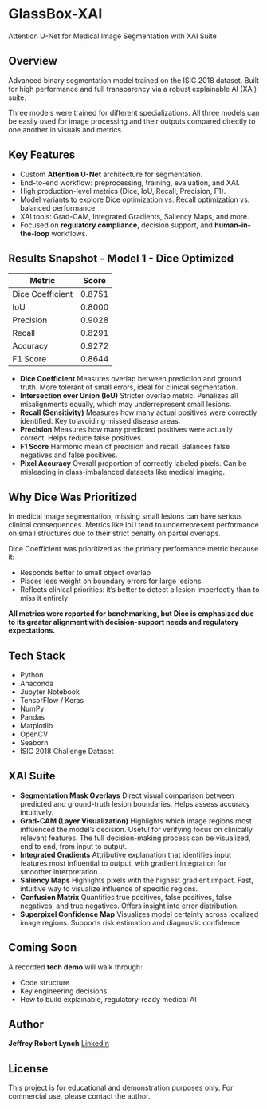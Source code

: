 # GlassBox-XAI
Attention U-Net for Medical Image Segmentation with XAI Suite  

## Overview
Advanced binary segmentation model trained on the ISIC 2018 dataset. Built for high performance and full transparency via a robust explainable AI (XAI) suite. 

Three models were trained for different specializations. All three models can be easily used for image processing and their outputs compared directly to one another in visuals and metrics.

## Key Features
- Custom **Attention U-Net** architecture for segmentation.
- End-to-end workflow: preprocessing, training, evaluation, and XAI.
- High production-level metrics (Dice, IoU, Recall, Precision, F1).
- Model variants to explore Dice optimization vs. Recall optimization vs. balanced performance.
- XAI tools: Grad-CAM, Integrated Gradients, Saliency Maps, and more.
- Focused on **regulatory compliance**, decision support, and **human-in-the-loop** workflows.

## Results Snapshot - Model 1 - Dice Optimized
| Metric         | Score    |
|----------------|----------|
| Dice Coefficient | 0.8751   |
| IoU            | 0.8000   |
| Precision      | 0.9028   |
| Recall         | 0.8291   |
| Accuracy       | 0.9272   |
| F1 Score       | 0.8644   |

- **Dice Coefficient**	            Measures overlap between prediction and ground truth. More tolerant of small errors, ideal for clinical segmentation.
- **Intersection over Union (IoU)**	Stricter overlap metric. Penalizes all misalignments equally, which may underrepresent small lesions.
- **Recall (Sensitivity)**	        Measures how many actual positives were correctly identified. Key to avoiding missed disease areas.
- **Precision**	                    Measures how many predicted positives were actually correct. Helps reduce false positives.
- **F1 Score**	                    Harmonic mean of precision and recall. Balances false negatives and false positives.
- **Pixel Accuracy**	              Overall proportion of correctly labeled pixels. Can be misleading in class-imbalanced datasets like medical imaging.

## Why Dice Was Prioritized
In medical image segmentation, missing small lesions can have serious clinical consequences. Metrics like IoU tend to underrepresent performance on small structures due to their strict penalty on partial overlaps.

Dice Coefficient was prioritized as the primary performance metric because it:

- Responds better to small object overlap
- Places less weight on boundary errors for large lesions
- Reflects clinical priorities: it’s better to detect a lesion imperfectly than to miss it entirely

**All metrics were reported for benchmarking, but Dice is emphasized due to its greater alignment with decision-support needs and regulatory expectations.**

## Tech Stack
- Python
- Anaconda
- Jupyter Notebook
- TensorFlow / Keras
- NumPy
- Pandas
- Matplotlib
- OpenCV
- Seaborn
- ISIC 2018 Challenge Dataset

## XAI Suite
- **Segmentation Mask Overlays**	    Direct visual comparison between predicted and ground-truth lesion boundaries. Helps assess accuracy intuitively.
- **Grad-CAM (Layer Visualization)**	Highlights which image regions most influenced the model’s decision. Useful for verifying focus on clinically relevant features. The full decision-making process can be visualized, end to end, from input to output.
- **Integrated Gradients**	          Attributive explanation that identifies input features most influential to output, with gradient integration for smoother interpretation.
- **Saliency Maps**	                  Highlights pixels with the highest gradient impact. Fast, intuitive way to visualize influence of specific regions.
- **Confusion Matrix**	              Quantifies true positives, false positives, false negatives, and true negatives. Offers insight into error distribution.
- **Superpixel Confidence Map**	      Visualizes model certainty across localized image regions. Supports risk estimation and diagnostic confidence.

## Coming Soon
A recorded **tech demo** will walk through:
- Code structure
- Key engineering decisions
- How to build explainable, regulatory-ready medical AI

## Author
**Jeffrey Robert Lynch** [LinkedIn](https://www.linkedin.com/in/jeffrey-lynch-350930348)

## License

This project is for educational and demonstration purposes only. For commercial use, please contact the author.
